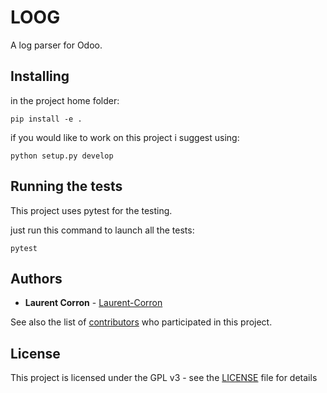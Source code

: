 # LOOG

A log parser for Odoo.

## Installing

in the project home folder:

```
pip install -e .
```

if you would like to work on this project i suggest using:

```
python setup.py develop
```

## Running the tests

This project uses pytest for the testing.

just run this command to launch all the tests:
```
pytest
```

## Authors

* **Laurent Corron** - [Laurent-Corron](https://github.com/Laurent-Corron)

See also the list of [contributors](https://github.com/Laurent-Corron/loog/contributors) who participated in this project.

## License

This project is licensed under the GPL v3 - see the [LICENSE](LICENSE) file for details

